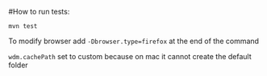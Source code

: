 #How to run tests:

`mvn test`

To modify browser add `-Dbrowser.type=firefox` at the end of the command

`wdm.cachePath` set to custom because on mac it cannot create the default folder